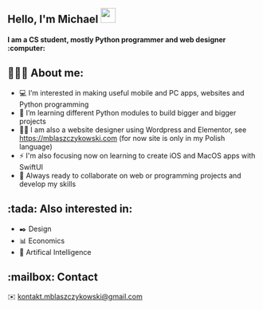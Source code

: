 <h2 align="left">
<abc>
  <br>Hello, I'm Michael <img src="https://user-images.githubusercontent.com/42378118/110234147-e3259600-7f4e-11eb-95be-0c4047144dea.gif" width="30"><br>
</h2> 
<h4 align="left">
  I am a CS student, mostly Python programmer and web designer :computer:<br>
</h4>
</abc>


<h2 align="left">👨🏻‍💻 About me:</h2>

- :computer: I’m interested in making useful mobile and PC apps, websites and Python programming
- :dart: I’m learning different Python modules to build bigger and bigger projects
- :man_technologist: I am also a website designer using Wordpress and Elementor, see https://mblaszczykowski.com (for now site is only in my Polish language)
- :zap: I'm also focusing now on learning to create iOS and MacOS apps with SwiftUI
- :rocket: Always ready to collaborate on web or programming projects and develop my skills




<h2 align="left">:tada: Also interested in:</h2>

- :black_nib: Design
- :bar_chart: Economics
- :robot: Artifical Intelligence




<h2 align="left">:mailbox: Contact</h2>

:envelope: kontakt.mblaszczykowski@gmail.com













<!---
mblaszczykowski/mblaszczykowski is a ✨ special ✨ repository because its `README.md` (this file) appears on your GitHub profile.
You can click the Preview link to take a look at your changes.
--->
